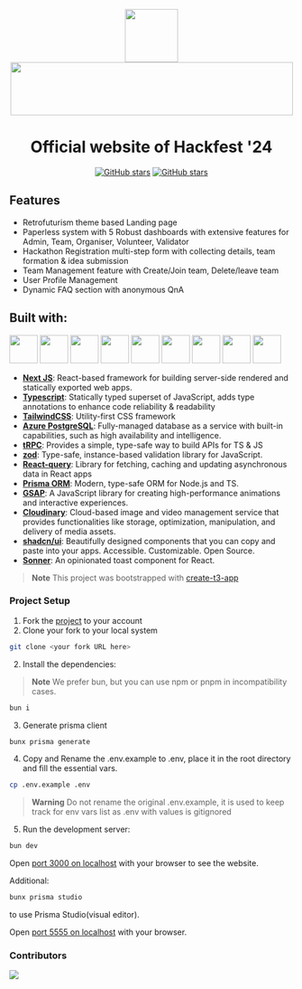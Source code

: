 <p align="center">
  <img src="https://res.cloudinary.com/dpfpk49oa/image/upload/v1712719273/mxrw7jnz96pfkc9xooc5.png" width="94" height="94">
<img src="https://res.cloudinary.com/dpfpk49oa/image/upload/v1661426779/logo1_gyjvor.png" width="501" height="94">
<h1 align="center">Official website of Hackfest '24</h1>
</p>

<p align="center">
<a href="https://github.com/hackfest-dev/website/stargazers"><img alt="GitHub stars" src="https://img.shields.io/github/stars/hackfest-dev/website"></a>
<a href="https://github.com/hackfest-dev/website/"><img alt="GitHub stars" src="https://img.shields.io/github/last-commit/hackfest-dev/website"></a>
</p>

## Features
- Retrofuturism theme based Landing page
- Paperless system with 5 Robust dashboards with extensive features for Admin, Team, Organiser, Volunteer, Validator
- Hackathon Registration multi-step form with collecting details, team formation & idea submission
- Team Management feature with Create/Join team, Delete/leave team
- User Profile Management
- Dynamic FAQ section with anonymous QnA

## Built with:

<p align="left">
<img src="https://ui-lib.com/blog/wp-content/uploads/2021/12/nextjs-boilerplate-logo.png" height="50px">
<img src="https://upload.wikimedia.org/wikipedia/commons/thumb/4/4c/Typescript_logo_2020.svg/1024px-Typescript_logo_2020.svg.png?20221110153201" height="50px">
<img src="https://www.svgrepo.com/show/374118/tailwind.svg" height="50px">
<img src="https://pbs.twimg.com/profile_images/1504919223168077836/RSsCSpKf_400x400.jpg" height="50px">
<img src="https://trpc.io/img/logo.svg" height="50px">
<img src="https://www.svgrepo.com/show/374002/prisma.svg" height="50px">
<img src="https://cdn.worldvectorlogo.com/logos/gsap-greensock.svg" height="50px">
<img src="https://bestofjs.org/logos/shadcnui.dark.svg" height="50px">
<img src="https://us.v-cdn.net/6036703/uploads/2GBTXLD32F2O/cloudinary-cloud-glyph-blue-png.png" height="50px">
</p>

- [**Next JS**](https://nextjs.org/): React-based framework for building server-side rendered and statically exported web apps.
- [**Typescript**](https://www.typescriptlang.org/): Statically typed superset of JavaScript, adds type annotations to enhance code reliability & readability
- [**TailwindCSS**](https://tailwindcss.com/): Utility-first CSS framework
- [**Azure PostgreSQL**](https://azure.microsoft.com/en-in): Fully-managed database as a service with built-in capabilities, such as high availability and intelligence.
- [**tRPC**](https://trpc.io/): Provides a simple, type-safe way to build APIs for TS & JS
- [**zod**](https://zod.dev/): Type-safe, instance-based validation library for JavaScript.
- [**React-query**](https://tanstack.com/query/latest): Library for fetching, caching and updating asynchronous data in React apps
- [**Prisma ORM**](https://www.prisma.io/): Modern, type-safe ORM for Node.js and TS.
- [**GSAP**](https://gsap.com/): A JavaScript library for creating high-performance animations and interactive experiences.
- [**Cloudinary**](https://cloudinary.com/): Cloud-based image and video management service that provides functionalities like storage, optimization, manipulation, and delivery of media assets.
- [**shadcn/ui**](https://ui.shadcn.com/): Beautifully designed components that you can copy and paste into your apps. Accessible. Customizable. Open Source.
- [**Sonner**](https://sonner.emilkowal.ski/toast): An opinionated toast component for React.

> **Note**
> This project was bootstrapped with [create-t3-app](https://create.t3.gg/)

### Project Setup

1. Fork the [project](https://github.com/hackfest-dev/website) to your account
2. Clone your fork to your local system

```bash
git clone <your fork URL here>
```

2. Install the dependencies:
> **Note**
> We prefer bun, but you can use npm or pnpm in incompatibility cases.

```bash
bun i
```

3. Generate prisma client

```bash
bunx prisma generate
```

4. Copy and Rename the .env.example to .env, place it in the root directory and fill the essential vars.

```bash
cp .env.example .env
```

> **Warning**
> Do not rename the original .env.example, it is used to keep track for env vars list as .env with values is gitignored

5. Run the development server:

```bash
bun dev
```

Open [port 3000 on localhost](http://localhost:3000) with your browser to see the website.

Additional:

```bash
bunx prisma studio
```

to use Prisma Studio(visual editor).

Open [port 5555 on localhost](http://localhost:5555) with your browser.

### Contributors

<a href="https://github.com/hackfest-dev/website/graphs/contributors">
  <img src="https://contrib.rocks/image?repo=hackfest-dev/website" />
</a>